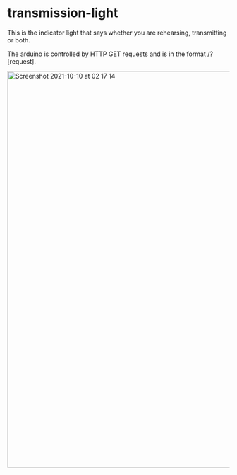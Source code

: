 # transmission-light
This is the indicator light that says whether you are rehearsing, transmitting or both.

The arduino is controlled by HTTP GET requests and is in the format <IP address>/?[request].

<img width="896" alt="Screenshot 2021-10-10 at 02 17 14" src="https://user-images.githubusercontent.com/20305872/136677863-42257012-78b3-4ee7-ad19-89c386df21c7.png">
